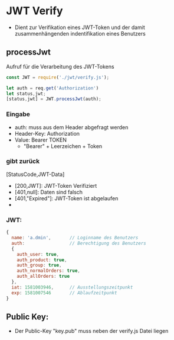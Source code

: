 # JWT Verify

- Dient zur Verifikation eines JWT-Token und der damit zusammenhängenden indentifikation eines Benutzers

## processJwt
Aufruf für die Verarbeitung des JWT-Tokens
```js
const JWT = require('./jwt/verify.js');

let auth = req.get('Authorization')
let status,jwt;
[status,jwt] = JWT.processJwt(auth);

```
### Eingabe
- auth: muss aus dem Header abgefragt werden
- Header-Key: Authorization
- Value: Bearer TOKEN
  - "Bearer" + Leerzeichen + Token


### gibt zurück
[StatusCode,JWT-Data]
  - [200,JWT]: JWT-Token Verifiziert 
  - [401,null]: Daten sind falsch
  - [401,"Expired"]: JWT-Token ist abgelaufen
  - [500,null]: Fehler

### JWT:
```js
{
  name: 'a.dmin',       // Loginname des Benutzers
  auth:                 // Berechtigung des Benutzers
  {         
    auth_user: true,
    auth_product: true,
    auth_group: true,
    auth_normalOrders: true,
    auth_allOrders: true
  },
  iat: 1581003946,      // Ausstellungszeitpunkt
  exp: 1581007546       // Ablaufzeitpunkt
}

```

## Public Key:
- Der Public-Key "key.pub" muss neben der verify.js Datei liegen
 

 